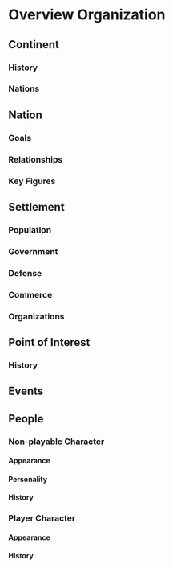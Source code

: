 # Overview Organization

## Continent
### History
### Nations

## Nation
### Goals
### Relationships
### Key Figures

## Settlement
### Population
### Government
### Defense
### Commerce
### Organizations

## Point of Interest
### History

## Events

## People 
### Non-playable Character
#### Appearance
#### Personality
#### History

### Player Character
#### Appearance
#### History